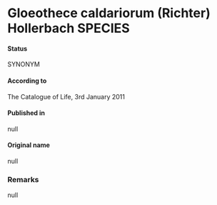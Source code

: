 # Gloeothece caldariorum (Richter) Hollerbach SPECIES

#### Status
SYNONYM

#### According to
The Catalogue of Life, 3rd January 2011

#### Published in
null

#### Original name
null

### Remarks
null